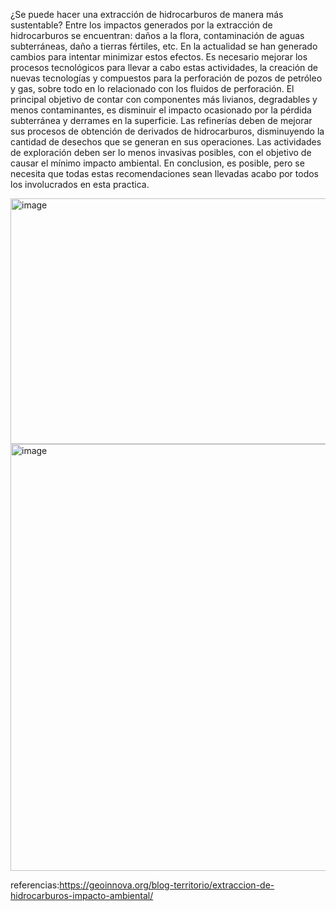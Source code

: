 ¿Se puede hacer una extracción de hidrocarburos de manera más sustentable?
Entre los impactos generados por la extracción de hidrocarburos se encuentran: daños a la flora, contaminación de aguas subterráneas, daño a tierras fértiles, etc. En la actualidad se han generado cambios para intentar minimizar estos efectos.
Es necesario mejorar los procesos tecnológicos para llevar a cabo estas actividades, la creación de nuevas tecnologías y compuestos para la perforación de pozos de petróleo y gas, sobre todo en lo relacionado con los fluidos de perforación. El principal objetivo de contar con componentes más livianos, degradables y menos contaminantes, es disminuir el impacto ocasionado por la pérdida subterránea y derrames en la superficie.
Las refinerías deben de mejorar sus procesos de obtención de derivados de hidrocarburos, disminuyendo la cantidad de desechos que se generan en sus operaciones. Las actividades de exploración deben ser lo menos invasivas posibles, con el objetivo de causar el mínimo impacto ambiental.
En conclusion, es posible, pero se necesita que todas estas recomendaciones sean llevadas acabo por todos los involucrados en esta practica.

<img width="772" height="393" alt="image" src="https://github.com/user-attachments/assets/95331a60-fb75-49aa-91be-3146abcf6247" />
<img width="1024" height="683" alt="image" src="https://github.com/user-attachments/assets/0757b417-99f6-416b-832f-d80e47d825f1" />

referencias:https://geoinnova.org/blog-territorio/extraccion-de-hidrocarburos-impacto-ambiental/
